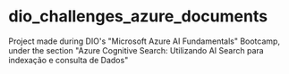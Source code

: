# dio_challenges_azure_documents
Project made during DIO's "Microsoft Azure AI Fundamentals" Bootcamp, under the section "Azure Cognitive Search: Utilizando AI Search para indexação e consulta de Dados"
